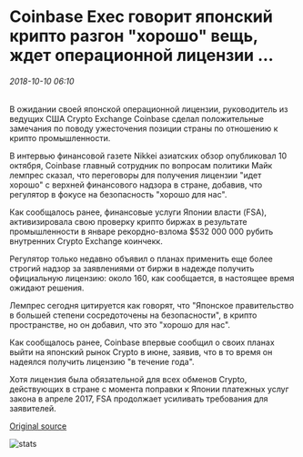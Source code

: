 # Coinbase Exec говорит японский крипто разгон "хорошо" вещь, ждет операционной лицензии ...

###### 2018-10-10 06:10

В ожидании своей японской операционной лицензии, руководитель из ведущих США Crypto Exchange Coinbase сделал положительные замечания по поводу ужесточения позиции страны по отношению к крипто промышленности.

В интервью финансовой газете Nikkei азиатских обзор опубликовал 10 октября, Coinbase главный сотрудник по вопросам политики Майк лемпрес сказал, что переговоры для получения лицензии "идет хорошо" с верхней финансового надзора в стране, добавив, что регулятор в фокусе на безопасность "хорошо для нас".

Как сообщалось ранее, финансовые услуги Японии власти (FSA), активизировала свою проверку крипто биржах в результате промышленности в январе рекордно-взлома $532 000 000 рубить внутренних Crypto Exchange коинчекк.

Регулятор только недавно объявил о планах применить еще более строгий надзор за заявлениями от биржи в надежде получить официальную лицензию: около 160, как сообщается, в настоящее время ожидают решения.

Лемпрес сегодня цитируется как говорят, что "Японское правительство в большей степени сосредоточены на безопасности", в крипто пространстве, но он добавил, что это "хорошо для нас".

Как сообщалось ранее, Coinbase впервые сообщил о своих планах выйти на японский рынок Crypto в июне, заявив, что в то время он надеялся получить лицензию "в течение года".

Хотя лицензия была обязательной для всех обменов Crypto, действующих в стране с момента поправки к Японии платежных услуг закона в апреле 2017, FSA продолжает усиливать требования для заявителей.

[Original source](https://cointelegraph.com/news/coinbase-exec-says-japanese-crypto-crackdown-a-good-thing-awaits-operating-license)

![stats](https://c.statcounter.com/11760860/0/a89fa40b/1/ "stats")